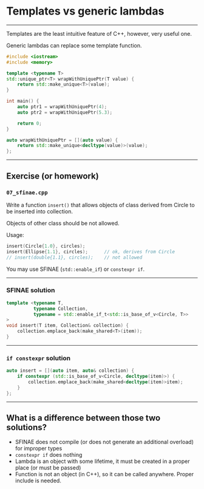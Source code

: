 <!-- .slide: data-background="#111111" -->

# Templates vs generic lambdas

___

Templates are the least intuitive feature of C++, however, very useful one.

Generic lambdas can replace some template function.

```cpp
#include <iostream>
#include <memory>

template <typename T>
std::unique_ptr<T> wrapWithUniquePtr(T value) {
    return std::make_unique<T>(value);
}

int main() {
    auto ptr1 = wrapWithUniquePtr(4);
    auto ptr2 = wrapWithUniquePtr(5.3);

    return 0;
}
```

```cpp
auto wrapWithUniquePtr = [](auto value) {
    return std::make_unique<decltype(value)>(value);
};
```
<!-- .element: class="fragment fade-in" -->

___

## Exercise (or homework)

### `07_sfinae.cpp`

Write a function `insert()` that allows objects of class derived from Circle to be inserted into collection.

Objects of other class should be not allowed.

Usage:

```cpp
insert(Circle{1.0}, circles);
insert(Ellipse{1.1}, circles);      // ok, derives from Circle
// insert(double{1.1}, circles);    // not allowed
```

You may use SFINAE (`std::enable_if`) or `constexpr if`.

___

### SFINAE solution

```cpp
template <typename T,
          typename Collection,
          typename = std::enable_if_t<std::is_base_of_v<Circle, T>>
>
void insert(T item, Collection& collection) {
    collection.emplace_back(make_shared<T>(item));
}
```

___

### `if constexpr` solution

```cpp
auto insert = [](auto item, auto& collection) {
    if constexpr (std::is_base_of_v<Circle, decltype(item)>) {
        collection.emplace_back(make_shared<decltype(item)>item);
    }
};
```

___

## What is a difference between those two solutions?

* <!-- .element: class="fragment fade-in" --> SFINAE does not compile (or does not generate an additional overload) for improper types
* <!-- .element: class="fragment fade-in" --> <code>constexpr if</code> does nothing

* <!-- .element: class="fragment fade-in" --> Lambda is an object with some lifetime, it must be created in a proper place (or must be passed)
* <!-- .element: class="fragment fade-in" --> Function is not an object (in C++), so it can be called anywhere. Proper include is needed.
